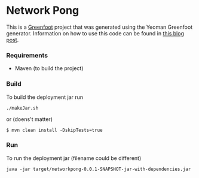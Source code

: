# Network Pong

This is a [Greenfoot](http://greenfoot.org) project that was generated using the Yeoman Greenfoot generator.
Information on how to use this code can be found in [this blog post](https://blog.lerk.io/making-games-with-greenfoot-without-greenfoot/).


### Requirements
- Maven (to build the project)

### Build
To build the deployment jar run

    ./makeJar.sh    
or (doens't matter)

    $ mvn clean install -DskipTests=true

### Run

To run the deployment jar (filename could be different)

    java -jar target/networkpong-0.0.1-SNAPSHOT-jar-with-dependencies.jar
